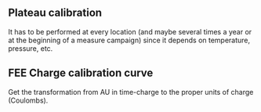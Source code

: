## Plateau calibration
It has to be performed at every location (and maybe several times a year or at the beginning of a measure campaign) since it depends on temperature, pressure, etc.



## FEE Charge calibration curve
Get the transformation from AU in time-charge to the proper units of charge (Coulombs).
